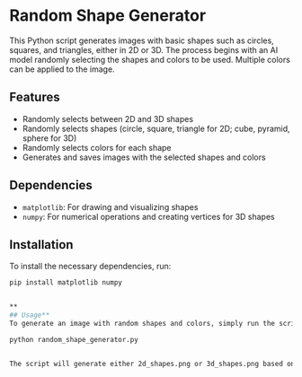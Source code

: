 

# Random Shape Generator

This Python script generates images with basic shapes such as circles, squares, and triangles, either in 2D or 3D. The process begins with an AI model randomly selecting the shapes and colors to be used. Multiple colors can be applied to the image.

## Features

- Randomly selects between 2D and 3D shapes
- Randomly selects shapes (circle, square, triangle for 2D; cube, pyramid, sphere for 3D)
- Randomly selects colors for each shape
- Generates and saves images with the selected shapes and colors

## Dependencies

- `matplotlib`: For drawing and visualizing shapes
- `numpy`: For numerical operations and creating vertices for 3D shapes

## Installation

To install the necessary dependencies, run:

```sh
pip install matplotlib numpy


**
## Usage**
To generate an image with random shapes and colors, simply run the script:

python random_shape_generator.py


The script will generate either 2d_shapes.png or 3d_shapes.png based on the randomly selected shape type and save it in the current directory.


